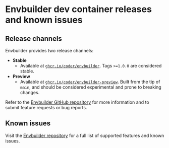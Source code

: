 # Envbuilder dev container releases and known issues

## Release channels

Envbuilder provides two release channels:

- **Stable**
  - Available at
    [`ghcr.io/coder/envbuilder`](https://github.com/coder/envbuilder/pkgs/container/envbuilder).
    Tags `>=1.0.0` are considered stable.
- **Preview**
  - Available at
    [`ghcr.io/coder/envbuilder-preview`](https://github.com/coder/envbuilder/pkgs/container/envbuilder-preview).
    Built from the tip of `main`, and should be considered experimental and
    prone to breaking changes.

Refer to the
[Envbuilder GitHub repository](https://github.com/coder/envbuilder/) for more
information and to submit feature requests or bug reports.

## Known issues

Visit the
[Envbuilder repository](https://github.com/coder/envbuilder/blob/main/docs/devcontainer-spec-support.md)
for a full list of supported features and known issues.
